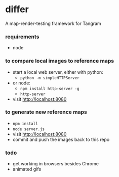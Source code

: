 # differ
A map-render-testing framework for Tangram

### requirements

- node

### to compare local images to reference maps

- start a local web server, either with python:
  - `python -m simpleHTTPServer`
- or node:
  - `npm install http-server -g`
  - `http-server`
- visit [http://localhost:8080](http://localhost:8080)

### to generate new reference maps

- `npm install`
- `node server.js`
- visit [http://localhost:8080](http://localhost:8080)
- commit and push the images back to this repo

### todo

- get working in browsers besides Chrome
- animated gifs
